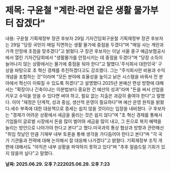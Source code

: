 # **제목: 구윤철 "계란·라면 같은 생활 물가부터 잡겠다"**

  내용: 구윤철 기획재정부 장관 후보자 29일 기자간담회구윤철 기획재정부 장관 후보자는 29일 "당장 국민이 매일 직면하는 생활 물가에 중점을 두겠다"며 "매일 사는 계란과 가격 안정에 초점을 맞추겠다"고 밝혔다.구 장관 후보자는 이날 서울 중구 예금보험공사에서 열린 기자간담회에서 "생활물가를 안정시키는 데 중점을 두겠다"며 "당장 소득이 늘어나지 않는 상황에서는 물가에 중점을 둬야 한다"고 말했다.'주식회사 대한민국' 구상을 바탕으로 초 혁신 경제를 추진하겠다고도 강조했다. 그는 "주식회사란 비용과 수익 개념을 포함하는 것"이라며 "모든 분야에 효율성을 높이고 낡은 시스템을 바꿔서 전 분야에서 혁신이 이뤄질 수 있도록 하겠다"고 설명했다.2025년 본예산 편성 방향에 대해서는 "확장이나 긴축이냐는 이분법보다 중요한 건 예산의 성과"라며 "돈을 써서 산업을 키우고 수익을 얻을 수 있다면 써야 하고, 필요 없는 지출은 과감히 줄여야 한다"고 말했다. 이어 "재정은 단계적, 성과 중심, 생산적 운영이 필요하다"며 예산 운영 원칙을 밝혔다.세수 부족에 대한 대응책으로 증세는 쉽지 않을 것이라는 입장을 내비쳤다. 구 후보자는 "경제가 어려운 상황에서 세금을 올리는 것은 쉽지 않다"며 "초 혁신 경제를 통해서 기업들이 글로벌 시장에서 돈을 많이 벌어와 세금을 많이 내고, 그 돈으로 복지 혜택을 늘리는 방안으로 나아가야 한다고 본다"고 했다.미국과의 통상 협상과 방향과 관련해선 "취임 첫날인 만큼 기재부 내부 토론을 통해 생각을 가다듬어야 한다고 본다"며 "각 국가 기관들과 전략에 대해 논의해서 잘 대응해 나가겠다"고 밝혔다. 기획재정부 조직 개편에 대해서도 "아직은 내부 상황을 파악하지 못하고 있다"며 "추후 말씀드릴 기회가 있지 않을까 싶다"고 말했다.

  **날짜: 2025.06.29. 오후 7:222025.06.29. 오후 7:23**